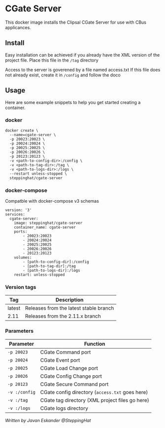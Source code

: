 # CGate Server

This docker image installs the Clipsal CGate Server for use with CBus applicances.

## Install

Easy installation can be achieved if you already have the XML version of the project file.
Place this file in the `/tag` directory

Access to the server is goverened by a file named access.txt
If this file does not already exist, create it in `/config` and follow the doco

## Usage

Here are some example snippets to help you get started creating a container.

### docker

```
docker create \
  --name=cgate-server \
  -p 20023:20023 \
  -p 20024:20024 \
  -p 20025:20025 \
  -p 20026:20026 \
  -p 20123:20123 \
  -v <path-to-config-dir>:/config \
  -v <path-to-tag-dir>:/tag \
  -v <path-to-logs-dir>:/logs \
  --restart unless-stopped \
  steppinghat/cgate-server
```

### docker-compose

Compatble with docker-compose v3 schemas

```
version: '3'
services:
  cgate-server:
    image: steppinghat/cgate-server
    container_name: cgate-server
    ports:
        - 20023:20023
        - 20024:20024
        - 20025:20025
        - 20026:20026
        - 20123:20123
    volumes:
        - [path-to-config-dir]:/config
        - [path-to-tag-dir]:/tag
        - [path-to-logs-dir]:/logs
    restart: unless-stopped
```

### Version tags

| Tag | Description |
| --- | ----------- |
| latest | Releases from the latest stable branch |
| 2.11 | Releases from the 2.11.x branch |



### Parameters

| Parameter | Function |
| --------- | -------- |
| `-p 20023` | CGate Command port |
| `-p 20024` | CGate Event port |
| `-p 20025` | CGate Load Change port |
| `-p 20026` | CGate Config Change port |
| `-p 20123` | CGate Secure Command port |
| `-v :/config` | CGate config directory (`access.txt` goes here) |
| `-v :/tag` | CGate tag directory (XML project files go here) |
| `-v :/logs` | CGate logs directory |

_Written by Javan Eskander @SteppingHat_
